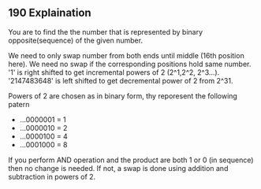 ## 190 Explaination

You are to find the the number that is represented by binary opposite(sequence) of the given number.

We need to only swap number from both ends until middle (16th position here).
We need no swap if the corresponding positions hold same number.
'1' is right shifted to get incremental powers of 2 (2^1,2^2, 2^3...).
'2147483648' is left shifted to get decremental power of 2 from 2^31.

Powers of 2 are chosen as in binary form, thy reporesent the following patern
 * ...0000001 = 1
 * ...0000010 = 2
 * ...0000100 = 4
 * ...0001000 = 8

 If you perform AND operation and the product are both 1 or 0 (in sequence) then no change is needed. If not, a swap is done using addition and subtraction in powers of 2.